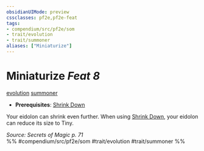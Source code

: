 ```yaml
---
obsidianUIMode: preview
cssclasses: pf2e,pf2e-feat
tags:
- compendium/src/pf2e/som
- trait/evolution
- trait/summoner
aliases: ["Miniaturize"]
---
```

# Miniaturize  *Feat 8*  
[evolution](rules/traits/evolution-som.md "Evolution Feat Trait")  [summoner](rules/traits/summoner-som.md "Summoner Class Trait")  

- **Prerequisites**: [Shrink Down](compendium/feats/shrink-down-som.md)

Your eidolon can shrink even further. When using [Shrink Down](compendium/feats/shrink-down-som.md), your eidolon can reduce its size to Tiny.

*Source: Secrets of Magic p. 71*  
%% #compendium/src/pf2e/som #trait/evolution #trait/summoner %%